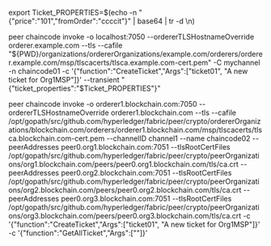 export Ticket_PROPERTIES=$(echo -n "{\"price\":\"101\",\"fromOrder\":\"ccccit\"}" | base64 | tr -d \\n)

peer chaincode invoke -o localhost:7050 --ordererTLSHostnameOverride orderer.example.com --tls --cafile "${PWD}/organizations/ordererOrganizations/example.com/orderers/orderer.example.com/msp/tlscacerts/tlsca.example.com-cert.pem" -C mychannel -n chaincode01 -c '{"function":"CreateTicket","Args":["ticket01", "A new ticket for Org1MSP"]}' --transient "{\"ticket_properties\":\"$Ticket_PROPERTIES\"}"


  peer chaincode invoke -o orderer1.blockchain.com:7050 --ordererTLSHostnameOverride orderer1.blockchain.com --tls --cafile /opt/gopath/src/github.com/hyperledger/fabric/peer/crypto/ordererOrganizations/blockchain.com/orderers/orderer1.blockchain.com/msp/tlscacerts/tlsca.blockchain.com-cert.pem --channelID channel1 --name chaincode02 --peerAddresses peer0.org1.blockchain.com:7051 --tlsRootCertFiles /opt/gopath/src/github.com/hyperledger/fabric/peer/crypto/peerOrganizations/org1.blockchain.com/peers/peer0.org1.blockchain.com/tls/ca.crt --peerAddresses peer0.org2.blockchain.com:7051 --tlsRootCertFiles /opt/gopath/src/github.com/hyperledger/fabric/peer/crypto/peerOrganizations/org2.blockchain.com/peers/peer0.org2.blockchain.com/tls/ca.crt --peerAddresses peer0.org3.blockchain.com:7051 --tlsRootCertFiles /opt/gopath/src/github.com/hyperledger/fabric/peer/crypto/peerOrganizations/org3.blockchain.com/peers/peer0.org3.blockchain.com/tls/ca.crt -c '{"function":"CreateTicket","Args":["ticket01", "A new ticket for Org1MSP"]}' -c '{"function":"GetAllTicket","Args":[""]}'